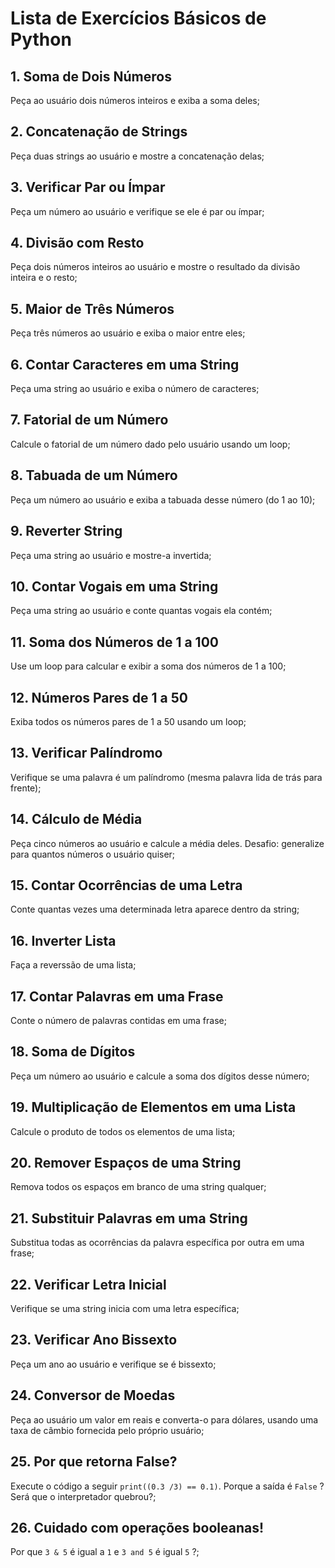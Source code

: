 
# Lista de Exercícios Básicos de Python

## 1. Soma de Dois Números
Peça ao usuário dois números inteiros e exiba a soma deles;

## 2. Concatenação de Strings
Peça duas strings ao usuário e mostre a concatenação delas;

## 3. Verificar Par ou Ímpar
Peça um número ao usuário e verifique se ele é par ou ímpar;

## 4. Divisão com Resto
Peça dois números inteiros ao usuário e mostre o resultado da divisão inteira e o resto;

## 5. Maior de Três Números
Peça três números ao usuário e exiba o maior entre eles;

## 6. Contar Caracteres em uma String
Peça uma string ao usuário e exiba o número de caracteres;

## 7. Fatorial de um Número
Calcule o fatorial de um número dado pelo usuário usando um loop;

## 8. Tabuada de um Número
Peça um número ao usuário e exiba a tabuada desse número (do 1 ao 10);

## 9. Reverter String
Peça uma string ao usuário e mostre-a invertida;

## 10. Contar Vogais em uma String
Peça uma string ao usuário e conte quantas vogais ela contém;

## 11. Soma dos Números de 1 a 100
Use um loop para calcular e exibir a soma dos números de 1 a 100;

## 12. Números Pares de 1 a 50
Exiba todos os números pares de 1 a 50 usando um loop;

## 13. Verificar Palíndromo
Verifique se uma palavra é um palíndromo (mesma palavra lida de trás para frente);

## 14. Cálculo de Média
Peça cinco números ao usuário e calcule a média deles. Desafio: generalize para quantos números o usuário quiser;

## 15. Contar Ocorrências de uma Letra
Conte quantas vezes uma determinada letra aparece dentro da string;

## 16. Inverter Lista
Faça a reverssão de uma lista;

## 17. Contar Palavras em uma Frase
Conte o número de palavras contidas em uma frase;

## 18. Soma de Dígitos
Peça um número ao usuário e calcule a soma dos dígitos desse número;

## 19. Multiplicação de Elementos em uma Lista
Calcule o produto de todos os elementos de uma lista;

## 20. Remover Espaços de uma String
Remova todos os espaços em branco de uma string qualquer;

## 21. Substituir Palavras em uma String
Substitua todas as ocorrências da palavra específica por outra em uma frase;

## 22. Verificar Letra Inicial
Verifique se uma string inicia com uma letra específica;

## 23. Verificar Ano Bissexto
Peça um ano ao usuário e verifique se é bissexto;

## 24. Conversor de Moedas
Peça ao usuário um valor em reais e converta-o para dólares, usando uma taxa de câmbio fornecida pelo próprio usuário;

## 25. Por que retorna False?
Execute o código a seguir `print((0.3 /3) == 0.1)`. Porque a saída é `False` ? Será que o interpretador quebrou?;

## 26. Cuidado com operações booleanas!
Por que `3 & 5` é igual a `1` e `3 and 5` é igual `5` ?;
